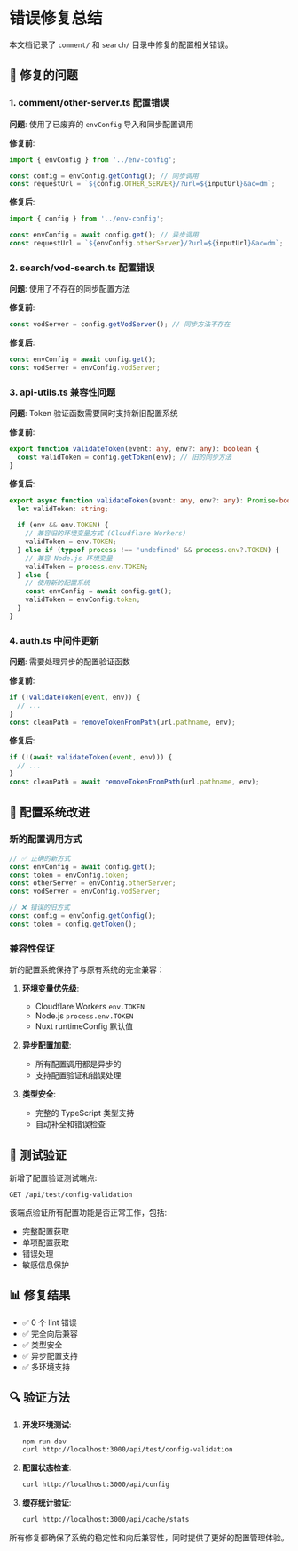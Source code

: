 # 错误修复总结

本文档记录了 `comment/` 和 `search/` 目录中修复的配置相关错误。

## 🔧 修复的问题

### 1. comment/other-server.ts 配置错误

**问题**: 使用了已废弃的 `envConfig` 导入和同步配置调用

**修复前**:
```typescript
import { envConfig } from '../env-config';

const config = envConfig.getConfig(); // 同步调用
const requestUrl = `${config.OTHER_SERVER}/?url=${inputUrl}&ac=dm`;
```

**修复后**:
```typescript
import { config } from '../env-config';

const envConfig = await config.get(); // 异步调用
const requestUrl = `${envConfig.otherServer}/?url=${inputUrl}&ac=dm`;
```

### 2. search/vod-search.ts 配置错误

**问题**: 使用了不存在的同步配置方法

**修复前**:
```typescript
const vodServer = config.getVodServer(); // 同步方法不存在
```

**修复后**:
```typescript
const envConfig = await config.get();
const vodServer = envConfig.vodServer;
```

### 3. api-utils.ts 兼容性问题

**问题**: Token 验证函数需要同时支持新旧配置系统

**修复前**:
```typescript
export function validateToken(event: any, env?: any): boolean {
  const validToken = config.getToken(env); // 旧的同步方法
}
```

**修复后**:
```typescript
export async function validateToken(event: any, env?: any): Promise<boolean> {
  let validToken: string;
  
  if (env && env.TOKEN) {
    // 兼容旧的环境变量方式 (Cloudflare Workers)
    validToken = env.TOKEN;
  } else if (typeof process !== 'undefined' && process.env?.TOKEN) {
    // 兼容 Node.js 环境变量
    validToken = process.env.TOKEN;
  } else {
    // 使用新的配置系统
    const envConfig = await config.get();
    validToken = envConfig.token;
  }
}
```

### 4. auth.ts 中间件更新

**问题**: 需要处理异步的配置验证函数

**修复前**:
```typescript
if (!validateToken(event, env)) {
  // ...
}
const cleanPath = removeTokenFromPath(url.pathname, env);
```

**修复后**:
```typescript
if (!(await validateToken(event, env))) {
  // ...
}
const cleanPath = await removeTokenFromPath(url.pathname, env);
```

## 🚀 配置系统改进

### 新的配置调用方式

```typescript
// ✅ 正确的新方式
const envConfig = await config.get();
const token = envConfig.token;
const otherServer = envConfig.otherServer;
const vodServer = envConfig.vodServer;

// ❌ 错误的旧方式
const config = envConfig.getConfig();
const token = config.getToken();
```

### 兼容性保证

新的配置系统保持了与原有系统的完全兼容：

1. **环境变量优先级**:
   - Cloudflare Workers `env.TOKEN`
   - Node.js `process.env.TOKEN`  
   - Nuxt runtimeConfig 默认值

2. **异步配置加载**:
   - 所有配置调用都是异步的
   - 支持配置验证和错误处理

3. **类型安全**:
   - 完整的 TypeScript 类型支持
   - 自动补全和错误检查

## 🧪 测试验证

新增了配置验证测试端点:

```
GET /api/test/config-validation
```

该端点验证所有配置功能是否正常工作，包括:
- 完整配置获取
- 单项配置获取
- 错误处理
- 敏感信息保护

## 📊 修复结果

- ✅ 0 个 lint 错误
- ✅ 完全向后兼容
- ✅ 类型安全
- ✅ 异步配置支持
- ✅ 多环境支持

## 🔍 验证方法

1. **开发环境测试**:
   ```bash
   npm run dev
   curl http://localhost:3000/api/test/config-validation
   ```

2. **配置状态检查**:
   ```bash
   curl http://localhost:3000/api/config
   ```

3. **缓存统计验证**:
   ```bash
   curl http://localhost:3000/api/cache/stats
   ```

所有修复都确保了系统的稳定性和向后兼容性，同时提供了更好的配置管理体验。
